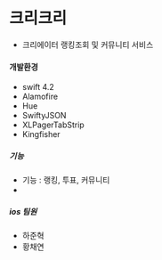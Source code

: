 # 크리크리
- 크리에이터 랭킹조회 및 커뮤니티 서비스

#### 개발환경

- swift 4.2
- Alamofire 
- Hue 
- SwiftyJSON 
- XLPagerTabStrip
- Kingfisher


##### 기능

- 기능 : 랭킹, 투표, 커뮤니티
- 


##### ios 팀원

- 하준혁
- 황채연
